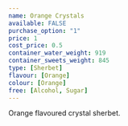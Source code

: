 ```yaml
---
name: Orange Crystals
available: FALSE
purchase_option: "1"
price: 1
cost_price: 0.5
container_water_weight: 919
container_sweets_weight: 845
type: [Sherbet]
flavour: [Orange]
colour: [Orange]
free: [Alcohol, Sugar]
---
```

Orange flavoured crystal sherbet.